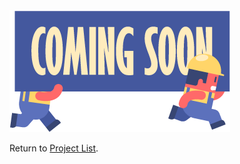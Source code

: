 <img src="images/clipart1228777.png?raw=true"/>

Return to [Project List](https://lilydia.github.io/).

